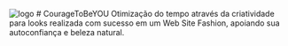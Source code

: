 ![logo](https://github.com/BiaRosaR/CouragetoBeYOU/assets/125586731/fa62175e-6c79-432c-aeb0-485db531ae9d) # CourageToBeYOU
Otimização do tempo através da criatividade para looks realizada com sucesso em um Web Site Fashion, apoiando sua autoconfiança e beleza natural.
